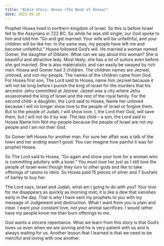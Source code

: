 ```yaml
---
title: "Bible Story: Hosea (The Book of Hosea)"
date: 2021-05-26
---
```



Prophet Hosea lived in northern kingdom of Israel. So this is before Israel fell to the Assyrians in 722 BC. So while he was still single, our God spoke to him and told him “Go and get married. Your wife will be unfaithful, and your children will be like her. In the same way, my people have left me and become unfaithful.” Hosea followed God’s will.  He married a woman named Gomer, the daughter of Diblaim. What can we say about this woman? She is beautiful and attractive lady. Most likely, she has a lot of suitors even before she got married. She is also materialistic and can easily be swayed by rich men. Hosea and Gomer had 3 children. The children names are Jezreel, unloved, and not-my-people. The names of the children came from God.  For Hosea first son, The Lord said to Hosea, name him Jezreel because it will not be long before I punish the king of Israel for the murders that his ancestor Jehu committed at Jezreel. Jezeel was a city where Jehu assassinated the king of Israel and the rest of the royal family. For the second child- a daughter, the Lord said to Hosea, Name her unloved because I will no longer show love to the people of Israel or forgive them. But to the people of Judah, I will show love. I, the Lord their God, will save them, but I will not do it by war. The last child – a son, the Lord said to Hosea Name him Not-my-people because the people of Israel are not my people and I am not their God.

So Gomer left Hosea for another man. For sure her affair was a talk of the town and her ending wasn’t good.  You can imagine how painful it was for prophet Hosea.

So The Lord said to Hosea, “Go again and show your love for a woman who is committing adultery with a lover.” You must love her just as I still love the people of Israel even though they turn to other gods and like to take offerings of raisins to idols. So Hosea paid 15 pieces of silver and 7 bushels of barley to buy her.

The Lord says, Israel and Judah, what am I going to do with you? Your love for me disappears as quickly as morning mist; it is like a dew that vanishes early in the day. That is why I have sent my prophets to you with my message of Judgement and destruction. What I want from you is plain and clear. I want your constant love, not your animal sacrifices. I would rather have my people know me than burn offerings to me.

God wants a sincere repentance. What we learn from this story is that God’s loves us even when we are sinning and he is very patient with us and is always waiting for us. Another lesson that I learned is that we need to be merciful and loving with one another. 
